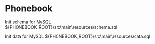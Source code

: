 # Phonebook

Init schema for MySQL
${PHONEBOOK_ROOT}\src\main\resources\schema.sql

Init data for MySQL
${PHONEBOOK_ROOT}\src\main\resources\data.sql